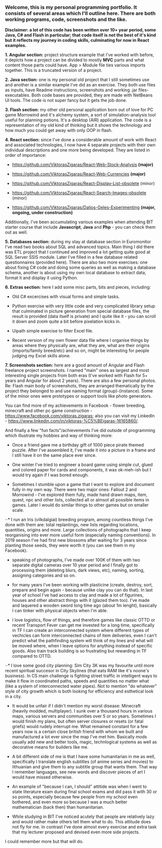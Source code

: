 ### Welcome, this is my personal programming portfolio. It consists of several areas which I'll outline here. There are both working programs, code, screenshots and the like. 

**Disclaimer: a lot of this code has been written over 10+ year period, some Java, C# and Flash in particular; that code itself is not the best of it's kind but it reflects my journey in coding skills, culminating for now in React examples.**

**1. Angular section:** project structure example that I've worked with before, it depicts how a project can be divided to mostly **MVC** parts and what content those parts could have. App > Module file ties various imports together. This is a truncated version of a project.

**2. Java section:** one is my personal old project that I still sometimes use and another is a similar example I've did as an exercise. They both use files as inputs, have Readme instructions, screenshots and working .jar files-executables. Both code bases are provided, they are made with NetBeans UI tools. The code is not super fancy but it gets the job done.

**3. Flash section:** my other old personal application born out of love for PC game Morrowind and it's alchemy system, a sort of simulation-analysis tool useful for planning potions. It's a desktop (AIR) application. The code is a representation of my old kind of thinking but it shows the technology and how much you could get away with only OOP in flash. 

**4. React section:** since I've done a considerable amount of work with React and associated technologies, I now have 4 separate projects with their own individual descriptions and one more being developed. They are listed in order of importance:

- https://github.com/ViktorasZigaras/React-Web-Stock-Analysis **(major)**

- https://github.com/ViktorasZigaras/React-Web-Currencies **(major)**

- https://github.com/ViktorasZigaras/React-Display-List-obsolete (minor)

- https://github.com/ViktorasZigaras/React-Search-Images-obsolete (minor)

- https://github.com/ViktorasZigaras/Dalios-Geles-Experimenting **(major, ongoing, under construction)**

Additionally, I've been accumulating various examples when attending BIT starter course that include **Javascript**, **Java** and **Php** - you can check them out as well.

**5. Databases section:** during my stay at database section in Euromonitor I've read two books about SQL and advanced topics. Main thing I did there was ETL project that I continued and improved a lot getting quite good at SQL Server SSIS module. Later I've filled in a few database related questionnaires (provided here). There are also two more exercises: one about fixing C# code and doing some queries as well as making a database schema, another is about using my own local database to extract data, format it and display it using Python. 

**6. Extras section:** here I add some misc parts, bits and pieces, including:

- Old C# excercises with visual forms and simple tasks.

- Python exercise with very little code and very complicated library setup that culminated in picture generation from special database files, the result is provided (data itself is private) and I quite like it - you can scroll it down and zoom quite a bit before pixelation kicks in.

- Uipath simple exercise to filter Excel file.

- Recent version of my own flower data file where I organise things by areas where they physically are, what they are, what are their origins (imports/family breed/etc) and so on, might be interesting for people judging my Excel skills alone.

**7. Screenshots section:** here are a good amount of Angular and Flash freelance project screenshots. I named "main" ones as largest and most interesting single projects from both eras (I've worked with Flash for 5+ years and Angular for about 2 years). There are also a few personal photos. Re: Flash main body of screenshots, they are arranged thematically by the project they belonged to and use naming format (group)-(instance). Some of the minor ones were prototypes or support tools like photo generators.

You can find more of my achievements in Facebook - flower breeding, minecraft and other pc game construction - https://www.facebook.com/viktoras.zigaras; also you can visit my LinkedIn - https://www.linkedin.com/in/viktoras-%C5%BEigaras-16165860/.

And finally a few "fun facts"/achievements I've did outside of programming which illustrate my hobbies and way of thinking more:

- Once a friend gave me a birthday gift of 1000 piece pirate themed puzzle. After I've assembled it, I've made it into a picture in a frame and I still have it on the same place ever since.

- One winter I've tried to engineer a board game using simple cut, glued and colored paper for cards and components, it was ok-meh-ish but I would try again if I was bored enough.

- Sometimes I stumble upon a game that I want to explore and document fully in my own way. There were two major ones: Fallout 2 and Morrowind - I've explored them fully, made hand drawn maps, item, quest, npc and other lists, collected all or almsot all possible items in games. Later I would do similar things to other games but on smaller scale.

⋅⋅* I run an Iris (vilkdalgiai) breeding program, among countless things I've done with them are: total replantings, new lists regarding locations, quantities, origins and more. Large collections of photographs that I keep reorganising into ever more useful form (especially naming conventions). In 2019 season I've had first new blossoms after waiting for 3 years since planting those seeds, they were worth it (you can see them in my Facebook).

- speaking of photographs, I've made over 100K of them with two separate digital cameras over 10 year period and I finally got to processing them (deleting blurs, dark views, etc), naming, sorting, assigning categories and so on.

- for many years I've been working with plasticine (create, destroy, sort, prepare and begin again - because unlike clay you can do that). In last year of school I've had access to clay and made a lot of figurines, houses and other abstract things with it (glazed them too). I've made and laquered a wooden sword long time ago (about 1m lenght), basically I can tinker with physical objects when I'm able.

- I love logistics, flow of things, and therefore games like classic OTTD or recent Transport Fever can get me invested for a long time, specifically in TF I can create an interconnected system where different types of vechicles can form interconnected chains of item deliveries, even I can't predict what the pathfinding system will think of my lines and what will be moved where, when I leave options for anything instead of specific goods. Also train track building is so frustrating but rewarding in TF compared to OTTD.

⋅⋅* I love some good city planning: Sim City 3K was my favourite until more recent spiritual succesor in City Skylines (that eats RAM like it's noone's business). In CS main challenge is fighting street traffic in intelligent ways to make it flow in coordinated paths, speeds and quantities no matter what (like a system of interconnected water pipes). Not to mention "do whatever" style of city growth which is both looking for efficiency and esthetical look in a city.

- It would be unfair if I didn't mention my worst disease: Minecraft (heavily modded, multiplayer). I sunk over a thousand hours in various maps, various servers and communities over 5 or so years. Sometimes I would finish my plans, but often server closures or resets (or fatal griefs) would rudely interrupt me. What remained constant for a few years now is a certain close british friend with whom we built and manufactured a lot ever since the map I've met him. Basically mods usually add new and better tools, magic, technlogical systems as well as decorative means for builders like me.

- A bit different side of me is that I have some humanitarian in me as well, specifically I translate english subtitles (of anime series and movies) to lithuanian and give them to any subtitle group that wants them. That way I remember languages, see new words and discover pieces of art I would have missed otherwise.

- An example of "because I can, I should" attitide was when I went to state literature exam during final school exams and did pass it with 30 or so points, especially because few people from my school even bothered, and even more so because I was a much better mathematician (back then) than humanitarian.

- While studying in BIT I've noticed acutely that people are relatively lazy and would rather make others tell them what to do. This attitude does not fly for me. In contrast I've done almost every exercise and extra task that my lecturer proposed and devised even more side projects.

I could remember more but that will do.



